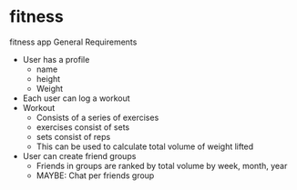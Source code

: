 # fitness
fitness app
General Requirements
- User has a profile 
	- name
	- height
	- Weight
- Each user can log a workout
- Workout
	- Consists of a series of exercises
	- exercises consist of sets
	- sets consist of reps
	- This can be used to calculate total volume of weight lifted 
- User can create friend groups
	- Friends in groups are ranked by total volume by week, month, year
	- MAYBE: Chat per friends group
	
